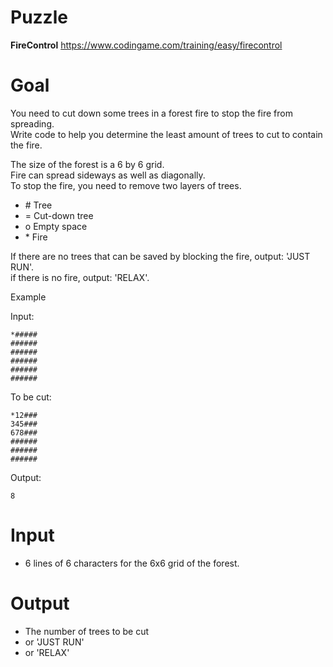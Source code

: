 # Puzzle
**FireControl** https://www.codingame.com/training/easy/firecontrol

# Goal
You need to cut down some trees in a forest fire to stop the fire from spreading.  
Write code to help you determine the least amount of trees to cut to contain the fire. 

The size of the forest is a 6 by 6 grid.  
Fire can spread sideways as well as diagonally.  
To stop the fire, you need to remove two layers of trees.  

* \# Tree
* = Cut-down tree
* o Empty space
* \* Fire

If there are no trees that can be saved by blocking the fire, output: 'JUST RUN'.  
if there is no fire, output: 'RELAX'.  

Example

Input:
```
*#####
######
######
######
######
######
```

To be cut:
```
*12###
345###
678###
######
######
######
```

Output:
```
8
```

# Input
* 6 lines of 6 characters for the 6x6 grid of the forest.

# Output
* The number of trees to be cut
* or 'JUST RUN'
* or 'RELAX'

